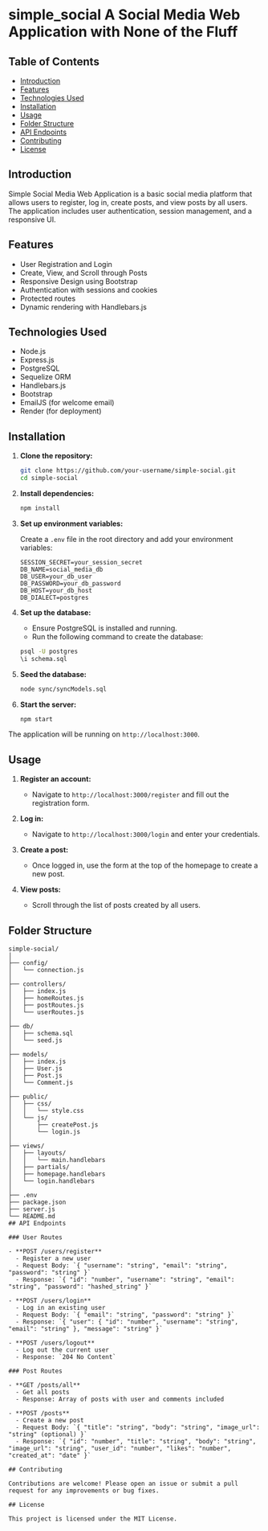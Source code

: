 # simple_social A Social Media Web Application with None of the Fluff

## Table of Contents

- [Introduction](#introduction)
- [Features](#features)
- [Technologies Used](#technologies-used)
- [Installation](#installation)
- [Usage](#usage)
- [Folder Structure](#folder-structure)
- [API Endpoints](#api-endpoints)
- [Contributing](#contributing)
- [License](#license)

## Introduction

Simple Social Media Web Application is a basic social media platform that allows users to register, log in, create posts, and view posts by all users. The application includes user authentication, session management, and a responsive UI.

## Features

- User Registration and Login
- Create, View, and Scroll through Posts
- Responsive Design using Bootstrap
- Authentication with sessions and cookies
- Protected routes
- Dynamic rendering with Handlebars.js

## Technologies Used

- Node.js
- Express.js
- PostgreSQL
- Sequelize ORM
- Handlebars.js
- Bootstrap
- EmailJS (for welcome email)
- Render (for deployment)

## Installation

1. **Clone the repository:**

   ```bash
   git clone https://github.com/your-username/simple-social.git
   cd simple-social
   ```

2. **Install dependencies:**

   ```bash
   npm install
   ```

3. **Set up environment variables:**

   Create a `.env` file in the root directory and add your environment variables:

   ```plaintext
   SESSION_SECRET=your_session_secret
   DB_NAME=social_media_db
   DB_USER=your_db_user
   DB_PASSWORD=your_db_password
   DB_HOST=your_db_host
   DB_DIALECT=postgres
   ```

4. **Set up the database:**

   - Ensure PostgreSQL is installed and running.
   - Run the following command to create the database:

   ```bash
   psql -U postgres
   \i schema.sql
   ```

5. **Seed the database:**

   ```bash
   node sync/syncModels.sql
   ```

6. **Start the server:**

   ```bash
   npm start
   ```

The application will be running on `http://localhost:3000`.

## Usage

1. **Register an account:**

   - Navigate to `http://localhost:3000/register` and fill out the registration form.

2. **Log in:**

   - Navigate to `http://localhost:3000/login` and enter your credentials.

3. **Create a post:**

   - Once logged in, use the form at the top of the homepage to create a new post.

4. **View posts:**

   - Scroll through the list of posts created by all users.

## Folder Structure

```plaintext
simple-social/
│
├── config/
│   └── connection.js
│
├── controllers/
│   ├── index.js
│   ├── homeRoutes.js
│   ├── postRoutes.js
│   └── userRoutes.js
│
├── db/
│   ├── schema.sql
│   └── seed.js
│
├── models/
│   ├── index.js
│   ├── User.js
│   ├── Post.js
│   └── Comment.js
│
├── public/
│   ├── css/
│   │   └── style.css
│   └── js/
│       ├── createPost.js
│       └── login.js
│
├── views/
│   ├── layouts/
│   │   └── main.handlebars
│   ├── partials/
│   ├── homepage.handlebars
│   └── login.handlebars
│
├── .env
├── package.json
├── server.js
└── README.md
## API Endpoints

### User Routes

- **POST /users/register**
  - Register a new user
  - Request Body: `{ "username": "string", "email": "string", "password": "string" }`
  - Response: `{ "id": "number", "username": "string", "email": "string", "password": "hashed_string" }`

- **POST /users/login**
  - Log in an existing user
  - Request Body: `{ "email": "string", "password": "string" }`
  - Response: `{ "user": { "id": "number", "username": "string", "email": "string" }, "message": "string" }`

- **POST /users/logout**
  - Log out the current user
  - Response: `204 No Content`

### Post Routes

- **GET /posts/all**
  - Get all posts
  - Response: Array of posts with user and comments included

- **POST /posts**
  - Create a new post
  - Request Body: `{ "title": "string", "body": "string", "image_url": "string" (optional) }`
  - Response: `{ "id": "number", "title": "string", "body": "string", "image_url": "string", "user_id": "number", "likes": "number", "created_at": "date" }`

## Contributing

Contributions are welcome! Please open an issue or submit a pull request for any improvements or bug fixes.

## License

This project is licensed under the MIT License.
```
